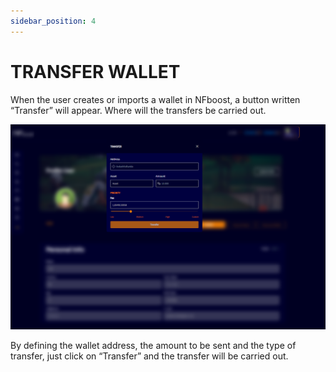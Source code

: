```yaml
---
sidebar_position: 4
---
```


# TRANSFER WALLET

When the user creates or imports a wallet in NFboost, a button written “Transfer” will appear. Where will the transfers be carried out.

![1](./../assets/transfernovatela.png)

By defining the wallet address, the amount to be sent and the type of transfer, just click on “Transfer” and the transfer will be carried out.